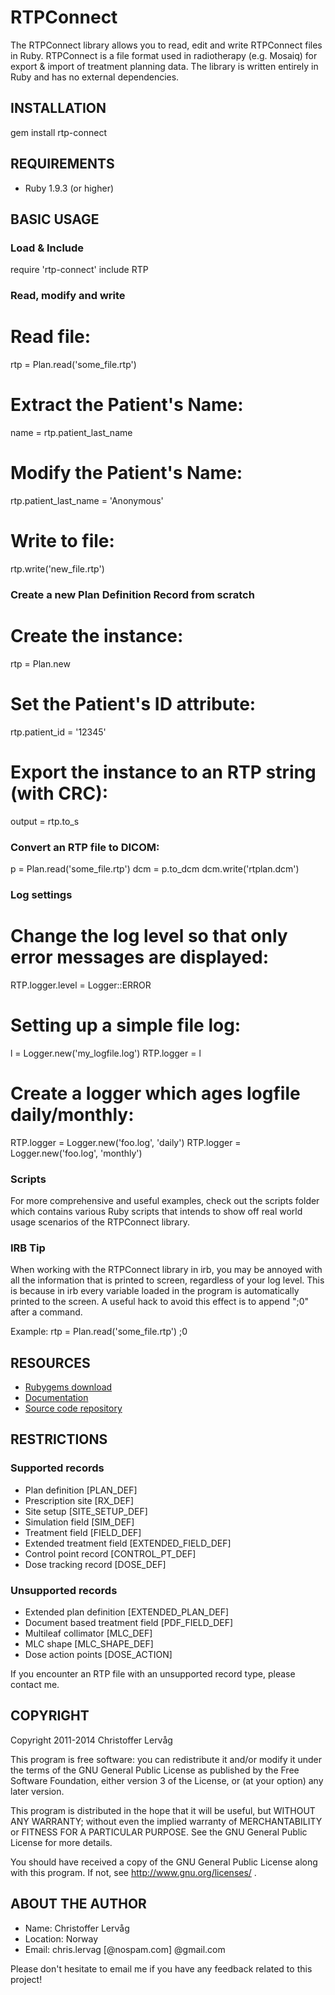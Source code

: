 # RTPConnect

The RTPConnect library allows you to read, edit and write RTPConnect files in Ruby.
RTPConnect is a file format used in radiotherapy (e.g. Mosaiq) for export & import
of treatment planning data. The library is written entirely in Ruby and has no
external dependencies.


## INSTALLATION

  gem install rtp-connect


## REQUIREMENTS

* Ruby 1.9.3 (or higher)


## BASIC USAGE

### Load & Include

  require 'rtp-connect'
  include RTP

### Read, modify and write

  # Read file:
  rtp = Plan.read('some_file.rtp')
  # Extract the Patient's Name:
  name = rtp.patient_last_name
  # Modify the Patient's Name:
  rtp.patient_last_name = 'Anonymous'
  # Write to file:
  rtp.write('new_file.rtp')

### Create a new Plan Definition Record from scratch

  # Create the instance:
  rtp = Plan.new
  # Set the Patient's ID attribute:
  rtp.patient_id = '12345'
  # Export the instance to an RTP string (with CRC):
  output = rtp.to_s

### Convert an RTP file to DICOM:

  p = Plan.read('some_file.rtp')
  dcm = p.to_dcm
  dcm.write('rtplan.dcm')

### Log settings

  # Change the log level so that only error messages are displayed:
  RTP.logger.level = Logger::ERROR
  # Setting up a simple file log:
  l = Logger.new('my_logfile.log')
  RTP.logger = l
  # Create a logger which ages logfile daily/monthly:
  RTP.logger = Logger.new('foo.log', 'daily')
  RTP.logger = Logger.new('foo.log', 'monthly')

### Scripts

For more comprehensive and useful examples, check out the scripts folder
which contains various Ruby scripts that intends to show off real world
usage scenarios of the RTPConnect library.

### IRB Tip

When working with the RTPConnect library in irb, you may be annoyed with all
the information that is printed to screen, regardless of your log level.
This is because in irb every variable loaded in the program is
automatically printed to the screen. A useful hack to avoid this effect is
to append ";0" after a command.

Example:
  rtp = Plan.read('some_file.rtp') ;0


## RESOURCES

* [Rubygems download](https://rubygems.org/gems/rtp-connect)
* [Documentation](http://rubydoc.info/gems/rtp-connect/frames)
* [Source code repository](https://github.com/dicom/rtp-connect)


## RESTRICTIONS

### Supported records

* Plan definition [PLAN_DEF]
* Prescription site [RX_DEF]
* Site setup [SITE_SETUP_DEF]
* Simulation field [SIM_DEF]
* Treatment field [FIELD_DEF]
* Extended treatment field [EXTENDED_FIELD_DEF]
* Control point record [CONTROL_PT_DEF]
* Dose tracking record [DOSE_DEF]

### Unsupported records

* Extended plan definition [EXTENDED_PLAN_DEF]
* Document based treatment field [PDF_FIELD_DEF]
* Multileaf collimator [MLC_DEF]
* MLC shape [MLC_SHAPE_DEF]
* Dose action points [DOSE_ACTION]

If you encounter an RTP file with an unsupported record type, please contact me.


## COPYRIGHT

Copyright 2011-2014 Christoffer Lervåg

This program is free software: you can redistribute it and/or modify
it under the terms of the GNU General Public License as published by
the Free Software Foundation, either version 3 of the License, or
(at your option) any later version.

This program is distributed in the hope that it will be useful,
but WITHOUT ANY WARRANTY; without even the implied warranty of
MERCHANTABILITY or FITNESS FOR A PARTICULAR PURPOSE.  See the
GNU General Public License for more details.

You should have received a copy of the GNU General Public License
along with this program.  If not, see http://www.gnu.org/licenses/ .


## ABOUT THE AUTHOR

* Name: Christoffer Lervåg
* Location: Norway
* Email: chris.lervag [@nospam.com] @gmail.com

Please don't hesitate to email me if you have any feedback related to this project!